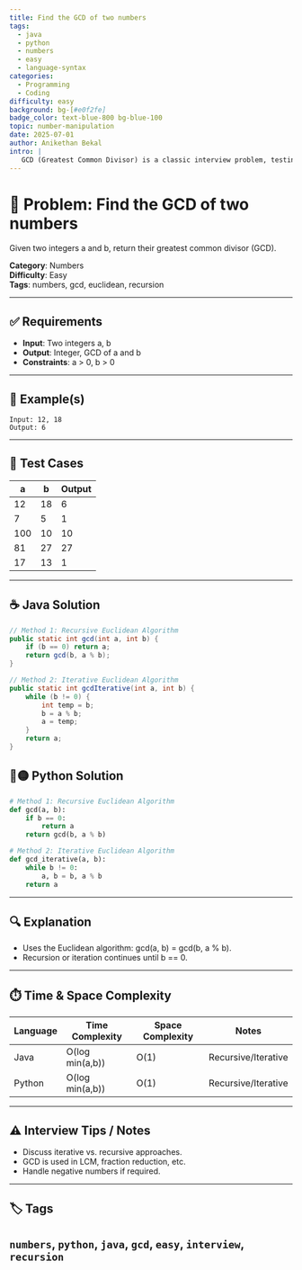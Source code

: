 ```yaml
---
title: Find the GCD of two numbers
tags:
  - java
  - python
  - numbers
  - easy
  - language-syntax
categories:
  - Programming
  - Coding
difficulty: easy
background: bg-[#e0f2fe]
badge_color: text-blue-800 bg-blue-100
topic: number-manipulation
date: 2025-07-01
author: Anikethan Bekal
intro: |
   GCD (Greatest Common Divisor) is a classic interview problem, testing understanding of number theory and recursion (Euclidean algorithm).
---
```


# 🧠 Problem: Find the GCD of two numbers

Given two integers a and b, return their greatest common divisor (GCD).

**Category**: Numbers  
**Difficulty**: Easy  
**Tags**: numbers, gcd, euclidean, recursion

---

## ✅ Requirements
- **Input**: Two integers a, b
- **Output**: Integer, GCD of a and b
- **Constraints**: a > 0, b > 0

---

## 🧪 Example(s)
```text
Input: 12, 18
Output: 6
```

---

## 🧪 Test Cases
| a  | b  | Output |
|----|----|--------|
| 12 | 18 | 6      |
| 7  | 5  | 1      |
| 100| 10 | 10     |
| 81 | 27 | 27     |
| 17 | 13 | 1      |

---

## ☕ Java Solution
```java
// Method 1: Recursive Euclidean Algorithm
public static int gcd(int a, int b) {
    if (b == 0) return a;
    return gcd(b, a % b);
}

// Method 2: Iterative Euclidean Algorithm
public static int gcdIterative(int a, int b) {
    while (b != 0) {
        int temp = b;
        b = a % b;
        a = temp;
    }
    return a;
}
```

## 🔵🟡 Python Solution
```python
# Method 1: Recursive Euclidean Algorithm
def gcd(a, b):
    if b == 0:
        return a
    return gcd(b, a % b)

# Method 2: Iterative Euclidean Algorithm
def gcd_iterative(a, b):
    while b != 0:
        a, b = b, a % b
    return a
```

---

## 🔍 Explanation
- Uses the Euclidean algorithm: gcd(a, b) = gcd(b, a % b).
- Recursion or iteration continues until b == 0.

---

## ⏱️ Time & Space Complexity
| Language | Time Complexity | Space Complexity | Notes |
|----------|-----------------|------------------|-------|
| Java     | O(log min(a,b)) | O(1)             | Recursive/Iterative |
| Python   | O(log min(a,b)) | O(1)             | Recursive/Iterative |

---

## ⚠️ Interview Tips / Notes
- Discuss iterative vs. recursive approaches.
- GCD is used in LCM, fraction reduction, etc.
- Handle negative numbers if required.

---

## 🏷 Tags
`numbers`, `python`, `java`, `gcd`, `easy`, `interview`, `recursion`
--- 